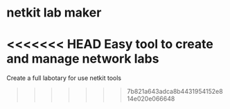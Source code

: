 # netkit lab maker
<<<<<<< HEAD
 Easy tool to create and manage network labs
=======
Create a full labotary for use netkit tools
>>>>>>> 7b821a643adca8b4431954152e814e020e066648
